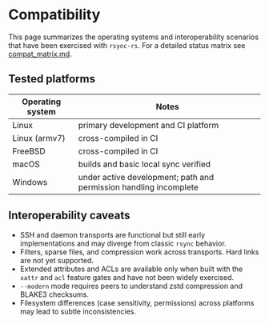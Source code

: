 # Compatibility

This page summarizes the operating systems and interoperability scenarios that
have been exercised with `rsync-rs`. For a detailed status matrix see
[compat_matrix.md](compat_matrix.md).

## Tested platforms

| Operating system | Notes |
|------------------|-------|
| Linux | primary development and CI platform |
| Linux (armv7) | cross-compiled in CI |
| FreeBSD | cross-compiled in CI |
| macOS | builds and basic local sync verified |
| Windows | under active development; path and permission handling incomplete |

## Interoperability caveats

* SSH and daemon transports are functional but still early implementations and
  may diverge from classic `rsync` behavior.
* Filters, sparse files, and compression work across transports. Hard links are
  not yet supported.
* Extended attributes and ACLs are available only when built with the `xattr`
  and `acl` feature gates and have not been widely exercised.
* `--modern` mode requires peers to understand zstd compression and BLAKE3
  checksums.
* Filesystem differences (case sensitivity, permissions) across platforms may
  lead to subtle inconsistencies.

